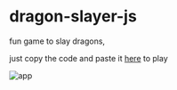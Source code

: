 # dragon-slayer-js

fun game to slay dragons,

just copy the code and paste it [here](http://eloquentjavascript.net/code/) to play

![app](http://i.imgur.com/uH8j1dz.png)
